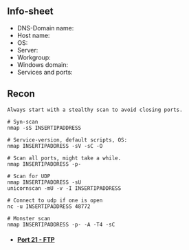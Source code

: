 ## Info-sheet

- DNS-Domain name:
- Host name:
- OS:
- Server:
- Workgroup:
- Windows domain:
- Services and ports:

## Recon

```
Always start with a stealthy scan to avoid closing ports.

# Syn-scan
nmap -sS INSERTIPADDRESS

# Service-version, default scripts, OS:
nmap INSERTIPADDRESS -sV -sC -O

# Scan all ports, might take a while.
nmap INSERTIPADDRESS -p-

# Scan for UDP
nmap INSERTIPADDRESS -sU
unicornscan -mU -v -I INSERTIPADDRESS

# Connect to udp if one is open
nc -u INSERTIPADDRESS 48772

# Monster scan
nmap INSERTIPADDRESS -p- -A -T4 -sC
```

* ####  [ Port 21 - FTP](https://github.com/sarathlalup/Cyber-security/blob/master/Penetration%20Testing/FTP%20Server%20(Port%2021).md )


